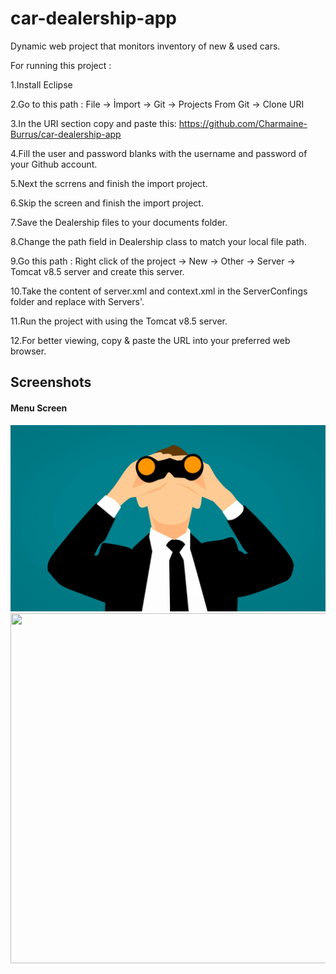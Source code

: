 # car-dealership-app
Dynamic web project that monitors inventory of new & used cars.

For running this project :

1.Install Eclipse

2.Go to this path : File -> İmport -> Git -> Projects From Git ->  Clone URI

3.In the URI section copy and paste this: https://github.com/Charmaine-Burrus/car-dealership-app

4.Fill the user and password blanks with the username and password of your Github account.

5.Next the scrrens and finish the import project.

6.Skip the screen and finish the import project.

7.Save the Dealership files to your documents folder. 

8.Change the path field in Dealership class to match your local file path. 

9.Go this path : Right click of the project -> New -> Other -> Server -> Tomcat v8.5 server and create this server.

10.Take the content of server.xml and context.xml in the ServerConfings folder and replace with Servers'.

11.Run the project with using the Tomcat v8.5 server.

12.For better viewing, copy & paste the URL into your preferred web browser.

## Screenshots
#### Menu Screen
![](WebContent/img/search.jpg)
<img src="https://giphy.com/gifs/YlYMzEXIlLTIRiKeXq" width="900" height="560" />
